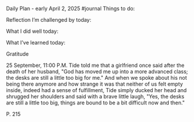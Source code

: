 Daily Plan - early April 2, 2025
#journal
Things to do:



Reflection
I’m challenged by today:


What I did well today:


What I’ve learned today:


Gratitude


25 September, 11:00 P.M. Tide told me that a girlfriend once said after the death of her husband, "God has moved me up into a more advanced class; the desks are still a little too big for me." And when we spoke about his not being there anymore and how strange it was that neither of us felt empty inside, indeed had a sense of fulfillment, Tide simply ducked her head and shrugged her shoulders and said with a brave little laugh, "Yes, the desks are still a little too big, things are bound to be a bit difficult now and then."

P. 215